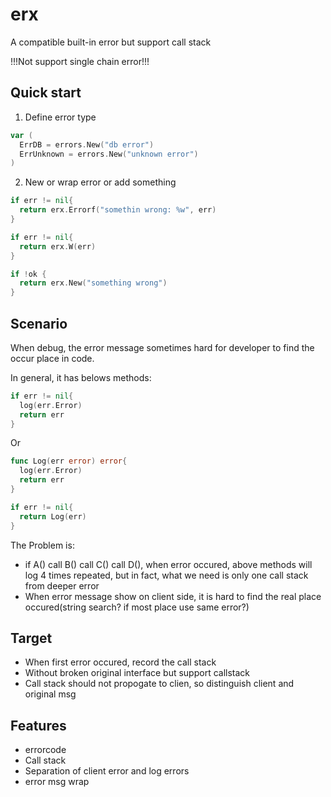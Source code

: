 # erx
A compatible built-in error but support call stack

!!!Not support single chain error!!!

## Quick start
1. Define error type
```go
var (
  ErrDB = errors.New("db error")
  ErrUnknown = errors.New("unknown error")
)
```
2. New or wrap error or add something
```go
if err != nil{
  return erx.Errorf("somethin wrong: %w", err)
}

if err != nil{
  return erx.W(err)
}

if !ok {
  return erx.New("something wrong")
}
```
## Scenario
When debug, the error message sometimes hard for developer to find the occur place in code. 

In general, it has belows methods:
```go
if err != nil{
  log(err.Error)
  return err
}
```
Or
```go
func Log(err error) error{
  log(err.Error)
  return err
}

if err != nil{
  return Log(err)
}
```
The Problem is:
- if A() call B() call C() call D(), when error occured, above methods will log 4 times repeated, but in fact, what we need is only one call stack from deeper error
- When error message show on client side, it is hard to find the real place occured(string search? if most place use same error?)

## Target
- When first error occured, record the call stack
- Without broken original interface but support callstack
- Call stack should not propogate to clien, so distinguish client and original msg

## Features
- errorcode
- Call stack
- Separation of client error and log errors
- error msg wrap